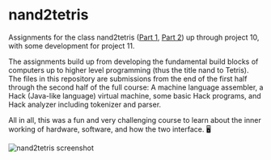 # nand2tetris
Assignments for the class nand2tetris ([Part 1](https://www.coursera.org/learn/build-a-computer), [Part 2](https://www.coursera.org/learn/nand2tetris2/)) up through project 10, with some development for project 11.

The assignments build up from developing the fundamental build blocks of computers up to higher level programming (thus the title nand to Tetris). The files in this repository are submissions from the end of the first half through the second half of the full course: A machine language assembler, a Hack (Java-like language) virtual machine, some basic Hack programs, and Hack analyzer including tokenizer and parser. 

All in all, this was a fun and very challenging course to learn about the inner working of hardware, software, and how the two interface. 🖥

![nand2tetris screenshot](https://static.wixstatic.com/media/44046b_387f62dae530480dac9b1fa8f731bebf~mv2.png/v1/fill/w_830,h_288,al_c,q_80,usm_0.66_1.00_0.01/44046b_387f62dae530480dac9b1fa8f731bebf~mv2.webp)
